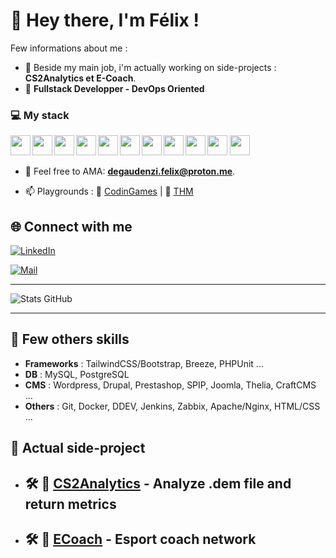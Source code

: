 # 👋 Hey there, I'm Félix !

Few informations about me :
- 🔭 Beside my main job, i'm actually working on side-projects : **CS2Analytics et E-Coach**.
- 🌱 **Fullstack Developper - DevOps Oriented**

### :computer: My stack

<img align="left" src="https://cdn.jsdelivr.net/gh/devicons/devicon@latest/icons/php/php-original.svg" width="32px" height="32px"/>

<img align="left" src="https://cdn.jsdelivr.net/gh/devicons/devicon@latest/icons/javascript/javascript-original.svg" width="32px" height="32px"/>

<img align="left" src="https://cdn.jsdelivr.net/gh/devicons/devicon@latest/icons/laravel/laravel-original.svg" width="32px" height="32px"/>

<img align="left" src="https://cdn.jsdelivr.net/gh/devicons/devicon@latest/icons/vuejs/vuejs-original.svg" width="32px" height="32px"/>

<img align="left" src="https://cdn.jsdelivr.net/gh/devicons/devicon@latest/icons/gitlab/gitlab-original.svg" width="32px" height="32px"/>

<img align="left" src="https://cdn.jsdelivr.net/gh/devicons/devicon@latest/icons/docker/docker-original.svg" width="32px" height="32px"/>

<img align="left" src="https://cdn.jsdelivr.net/gh/devicons/devicon@latest/icons/jenkins/jenkins-original.svg" width="32px" height="32px"/>

<img align="left" src="https://cdn.jsdelivr.net/gh/devicons/devicon@latest/icons/vscode/vscode-original.svg" width="32px" height="32px"/>

<img align="left" src="https://cdn.jsdelivr.net/gh/devicons/devicon@latest/icons/mysql/mysql-original-wordmark.svg" width="32px" height="32px"/><img src="https://cdn.jsdelivr.net/gh/devicons/devicon@latest/icons/nginx/nginx-original.svg" width="32px" height="32px"/> <img src="https://cdn.jsdelivr.net/gh/devicons/devicon@latest/icons/apache/apache-original.svg" width="32px" height="32px"/>

- 💬 Feel free to AMA: **[degaudenzi.felix@proton.me](mailto:degaudenzi.felix@proton.me)**.

- 📫 Playgrounds : 🚀 [CodinGames](https://twitter.com/ton-twitter)  | 🚀 [THM](https://tryhackme.com/p/FelixDeg)


## 🌐 Connect with me

[![LinkedIn](https://img.shields.io/badge/Felix%20Degaudenzi-0e76a8?style=for-the-badge&logo=linkedin)](https://www.linkedin.com/in/felix-de-gaudenzi/)

[![Mail](https://img.shields.io/badge/any-Contact%20Me-grey?style=for-the-badge&logo=mail.ru&label=%20)](mailto:degaudenzi.felix@proton.me)


---

![Stats GitHub](https://github-readme-stats.vercel.app/api?username=feixeth&show_icons=true&theme=dark)

---

## 🔧 Few others skills  
- **Frameworks** : TailwindCSS/Bootstrap, Breeze, PHPUnit ...  
- **DB** : MySQL, PostgreSQL
- **CMS** : Wordpress, Drupal, Prestashop, SPIP, Joomla, Thelia, CraftCMS ...
- **Others** : Git, Docker, DDEV, Jenkins, Zabbix, Apache/Nginx, HTML/CSS ...

## 📂 Actual side-project  
- ## 🛠️ 🔹 [CS2Analytics](https://github.com/ton-pseudo/projet-1) - Analyze .dem file and return metrics

- ## 🛠️ 🔹  [ECoach](https://github.com/ton-pseudo/projet-2) - Esport coach network

